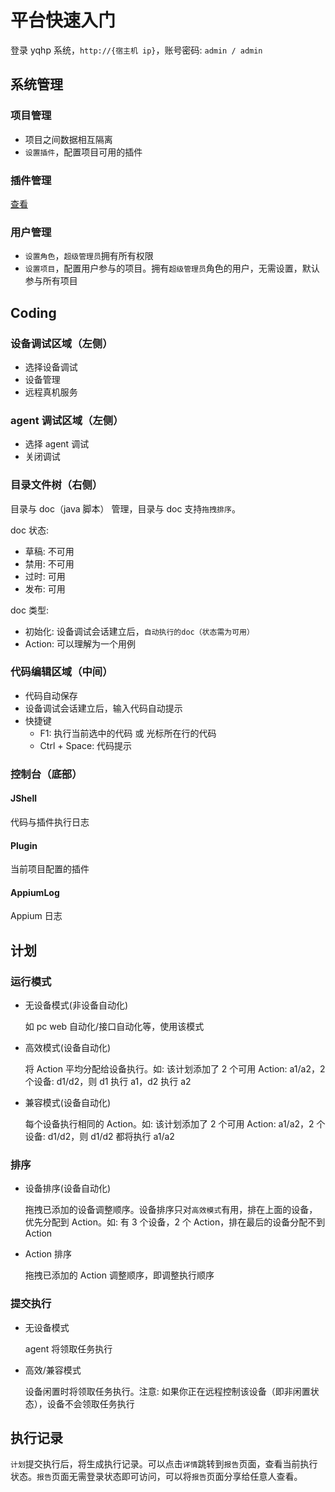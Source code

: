 # 平台快速入门

登录 yqhp 系统，`http://{宿主机 ip}`，账号密码: `admin / admin`

## 系统管理

### 项目管理

- 项目之间数据相互隔离
- `设置插件`，配置项目可用的插件

### 插件管理

[查看](/guide/plugins)

### 用户管理

- `设置角色`，`超级管理员`拥有所有权限
- `设置项目`，配置用户参与的项目。拥有`超级管理员`角色的用户，无需设置，默认参与所有项目

## Coding

### 设备调试区域（左侧）

- 选择设备调试
- 设备管理
- 远程真机服务

### agent 调试区域（左侧）

- 选择 agent 调试
- 关闭调试

### 目录文件树（右侧）

目录与 doc（java 脚本） 管理，目录与 doc 支持`拖拽排序`。

doc 状态:

- 草稿: 不可用
- 禁用: 不可用
- 过时: 可用
- 发布: 可用

doc 类型:

- 初始化: 设备调试会话建立后，`自动执行的doc（状态需为可用）`
- Action: 可以理解为一个用例

### 代码编辑区域（中间）

- 代码自动保存
- 设备调试会话建立后，输入代码自动提示
- 快捷键
  - F1: 执行当前选中的代码 或 光标所在行的代码
  - Ctrl + Space: 代码提示

### 控制台（底部）

#### JShell

代码与插件执行日志

#### Plugin

当前项目配置的插件

#### AppiumLog

Appium 日志

## 计划

### 运行模式

- 无设备模式(非设备自动化)

  如 pc web 自动化/接口自动化等，使用该模式

- 高效模式(设备自动化)

  将 Action 平均分配给设备执行。如: 该计划添加了 2 个可用 Action: a1/a2，2 个设备: d1/d2，则 d1 执行 a1，d2 执行 a2

- 兼容模式(设备自动化)

  每个设备执行相同的 Action。如: 该计划添加了 2 个可用 Action: a1/a2，2 个设备: d1/d2，则 d1/d2 都将执行 a1/a2

### 排序

- 设备排序(设备自动化)

  拖拽已添加的设备调整顺序。设备排序只对`高效模式`有用，排在上面的设备，优先分配到 Action。如: 有 3 个设备，2 个 Action，排在最后的设备分配不到 Action

- Action 排序

  拖拽已添加的 Action 调整顺序，即调整执行顺序

### 提交执行

- 无设备模式

  agent 将领取任务执行

- 高效/兼容模式

  设备闲置时将领取任务执行。注意: 如果你正在远程控制该设备（即非闲置状态），设备不会领取任务执行

## 执行记录

`计划`提交执行后，将生成执行记录。可以点击`详情`跳转到`报告`页面，查看当前执行状态。`报告`页面无需登录状态即可访问，可以将`报告`页面分享给任意人查看。
